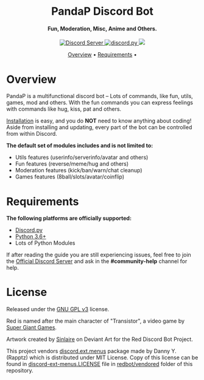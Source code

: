 <h1 align="center">
  <br>
  PandaP Discord Bot
  <br>
</h1>

<h4 align="center">Fun, Moderation, Misc, Anime and Others.</h4>

<p align="center">
  <a href="https://discord.gg/TZZRtwNCyQ">
    <img src="https://discord.com/api/guilds/775101486572109834/widget.png?style=shield" alt="Discord Server">
  <a href="https://github.com/Rapptz/discord.py/">
     <img src="https://img.shields.io/badge/discord-py-blue.svg" alt="discord.py">
  <a href="http://makeapullrequest.com">
    <img src="https://img.shields.io/badge/PRs-welcome-brightgreen.svg">
  </a>
  </a>
</p>


<p align="center">
  <a href="#overview">Overview</a>
  •
  <a href="#requirements">Requirements</a>
  •
</p>

# Overview

PandaP is a multifunctional discord bot – Lots of commands, like fun, utils, games, mod and others. With the fun commands you can express feelings with commands like hug, kiss, pat and others. 

[Installation](#installation) is easy, and you do **NOT** need to know anything about coding! Aside
from installing and updating, every part of the bot can be controlled from within Discord.

**The default set of modules includes and is not limited to:**

- Utils features (userinfo/serverinfo/avatar and others)
- Fun features (reverse/meme/hug and others)
- Moderation features (kick/ban/warn/chat cleanup)
- Games features (8ball/slots/avatar/coinflip)

# Requirements

**The following platforms are officially supported:** 

- [Discord.py](https://github.com/rapptz/discord.py)
- [Python 3.6+](https://www.python.org/downloads/)
- Lots of Python Modules

If after reading the guide you are still experiencing issues, feel free to join the
[Official Discord Server](https://discord.gg/TZZRtwNCyQ) and ask in the **#community-help** channel for help.

# License

Released under the [GNU GPL v3](https://www.gnu.org/licenses/gpl-3.0.en.html) license.

Red is named after the main character of "Transistor", a video game by
[Super Giant Games](https://www.supergiantgames.com/games/transistor/).

Artwork created by [Sinlaire](https://sinlaire.deviantart.com/) on Deviant Art for the Red Discord
Bot Project.

This project vendors [discord.ext.menus](https://github.com/Rapptz/discord-ext-menus) package made by Danny Y. (Rapptz) which is distributed under MIT License.
Copy of this license can be found in [discord-ext-menus.LICENSE](redbot/vendored/discord-ext-menus.LICENSE) file in [redbot/vendored](redbot/vendored) folder of this repository.
